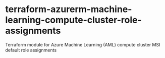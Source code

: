 # terraform-azurerm-machine-learning-compute-cluster-role-assignments
Terraform module for Azure Machine Learning (AML) compute cluster MSI default role assignments
